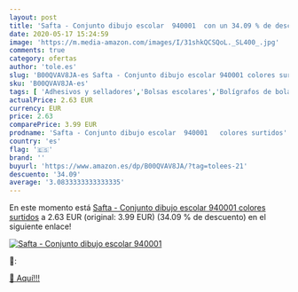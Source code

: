 ```yaml
---
layout: post
title: 'Safta - Conjunto dibujo escolar  940001  con un 34.09 % de descuento'
date: 2020-05-17 15:24:59
image: 'https://m.media-amazon.com/images/I/31shkQCSQoL._SL400_.jpg'
comments: true
category: ofertas
author: 'tole.es'
slug: 'B00QVAV8JA-es Safta - Conjunto dibujo escolar 940001 colores surtidos'
sku: 'B00QVAV8JA-es'
tags: [ 'Adhesivos y selladores','Bolsas escolares','Bolígrafos de bola','Bolígrafos y recambios','Bolígrafos, lápices y útiles de escritura','Bricolaje y herramientas','Compuestos de modelado para escultura','Costura y manualidades','Equipaje','Escultura','Ferretería','Hogar y cocina','Mochilas, estuches y sets escolares','Oficina y papelería','Pegamentos instantáneos', ]
actualPrice: 2.63 EUR
currency: EUR
price: 2.63
comparePrice: 3.99 EUR
prodname: 'Safta - Conjunto dibujo escolar  940001   colores surtidos'
country: 'es'
flag: '🇪🇸'
brand: ''
buyurl: 'https://www.amazon.es/dp/B00QVAV8JA/?tag=tolees-21'
descuento: '34.09'
average: '3.0833333333333335'
---
```


En este momento está [Safta - Conjunto dibujo escolar  940001   colores surtidos](https://www.amazon.es/dp/B00QVAV8JA/?tag=tolees-21) a 2.63 EUR (original: 3.99 EUR) (34.09 %  de descuento) en el siguiente enlace!

[![Safta - Conjunto dibujo escolar  940001 ](https://m.media-amazon.com/images/I/31shkQCSQoL._SL400_.jpg)](https://www.amazon.es/dp/B00QVAV8JA/?tag=tolees-21)

🔎:


[🛒 Aquí!!!](https://www.amazon.es/dp/B00QVAV8JA/?tag=tolees-21)
